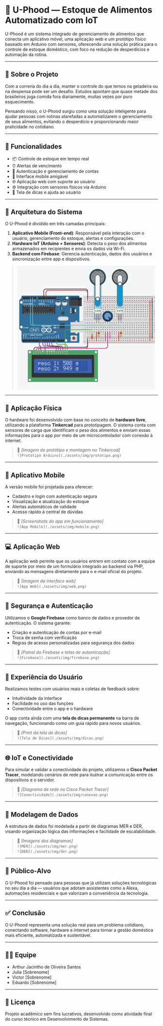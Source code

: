 # 🥦 U-Phood — Estoque de Alimentos Automatizado com IoT

U-Phood é um sistema integrado de gerenciamento de alimentos que conecta um aplicativo móvel, uma aplicação web e um protótipo físico baseado em Arduino com sensores, oferecendo uma solução prática para o controle de estoque doméstico, com foco na redução de desperdícios e automação da rotina.

---

## 📖 Sobre o Projeto

Com a correria do dia a dia, manter o controle do que temos na geladeira ou na despensa pode ser um desafio. Estudos apontam que quase metade dos brasileiros joga comida fora diariamente, muitas vezes por puro esquecimento.

Pensando nisso, o U-Phood surgiu como uma solução inteligente para ajudar pessoas com rotinas atarefadas a automatizarem o gerenciamento de seus alimentos, evitando o desperdício e proporcionando maior praticidade no cotidiano.

---

## 🎯 Funcionalidades

- 📦 Controle de estoque em tempo real
- ⏰ Alertas de vencimento
- 🔐 Autenticação e gerenciamento de contas
- 📱 Interface mobile amigável
- 🌐 Aplicação web com suporte ao usuário
- ⚙️ Integração com sensores físicos via Arduino
- 🧠 Tela de dicas e ajuda ao usuário

---

## 🧩 Arquitetura do Sistema

O U-Phood é dividido em três camadas principais:

1. **Aplicativo Mobile (Front-end)**: Responsável pela interação com o usuário, gerenciamento do estoque, alertas e configurações.
2. **Hardware IoT (Arduino + Sensores)**: Detecta o peso dos alimentos armazenados em recipientes e envia os dados via Wi-Fi.
3. **Backend com Firebase**: Gerencia autenticação, dados dos usuários e sincronização entre app e dispositivos.
  
> ![Arquitetura do Sistema](Images/prototipoarduino.png)

---

## 🔌 Aplicação Física

O hardware foi desenvolvido com base no conceito de **hardware livre**, utilizando a plataforma **Tinkercad** para prototipagem. O sistema conta com sensores de carga que identificam o peso dos alimentos e enviam essas informações para o app por meio de um microcontrolador com conexão à internet.

> 📸 _[Imagem do protótipo e montagem no Tinkercad]_  
> `![Protótipo Arduino](./assets/img/prototipo.png)`

---

## 📱 Aplicativo Mobile

A versão mobile foi projetada para oferecer:

- Cadastro e login com autenticação segura
- Visualização e atualização do estoque
- Alertas automáticos de validade
- Acesso rápido à central de dúvidas

> 📸 _[Screenshots do app em funcionamento]_  
> `![App Mobile](./assets/img/mobile.png)`

---

## 💻 Aplicação Web

A aplicação web permite que os usuários entrem em contato com a equipe de suporte por meio de um formulário integrado ao backend via PHP, enviando as mensagens diretamente para o e-mail oficial do projeto.

> 📸 _[Imagem da interface web]_  
> `![App Web](./assets/img/web.png)`

---

## 🔐 Segurança e Autenticação

Utilizamos o **Google Firebase** como banco de dados e provedor de autenticação. O sistema garante:

- Criação e autenticação de contas por e-mail
- Troca de senha com verificação
- Regras de acesso personalizadas para segurança dos dados

> 📸 _[Painel do Firebase e telas de autenticação]_  
> `![Firebase](./assets/img/firebase.png)`

---

## 🧠 Experiência do Usuário

Realizamos testes com usuários reais e coletas de feedback sobre:

- Intuitividade da interface
- Facilidade no uso das funções
- Conectividade entre o app e o hardware

O app conta ainda com uma **tela de dicas permanente** na barra de navegação, funcionando como um guia rápido para novos usuários.

> 📸 _[Print da tela de dicas]_  
> `![Tela de Dicas](./assets/img/dicas.png)`

---

## 🌐 IoT e Conectividade

Para simular e validar a conectividade do projeto, utilizamos o **Cisco Packet Tracer**, modelando cenários de rede para ilustrar a comunicação entre os dispositivos e o servidor.

> 📸 _[Diagrama de rede no Cisco Packet Tracer]_  
> `![Conectividade](./assets/img/conexao.png)`

---

## 🧮 Modelagem de Dados

A estrutura de dados foi modelada a partir de diagramas MER e DER, visando organização lógica das informações e facilidade de escalabilidade.

> 📸 _[Imagens dos diagramas]_  
> `![MER](./assets/img/mer.png)`  
> `![DER](./assets/img/der.png)`

---

## 👥 Público-Alvo

O U-Phood foi pensado para pessoas que já utilizam soluções tecnológicas no seu dia a dia — usuários que adotam assistentes como a Alexa, automações residenciais e que valorizam a conveniência da tecnologia.

---

## ✅ Conclusão

O U-Phood representa uma solução real para um problema cotidiano, conectando software, hardware e internet para tornar a gestão doméstica mais eficiente, automatizada e sustentável.

---

## 👨‍💻 Equipe

- Arthur Jacintho de Oliveira Santos  
- Julia [Sobrenome]  
- Victor [Sobrenome]  
- Eduardo [Sobrenome]

---

## 📄 Licença

Projeto acadêmico sem fins lucrativos, desenvolvido como atividade final do curso técnico em Desenvolvimento de Sistemas.


